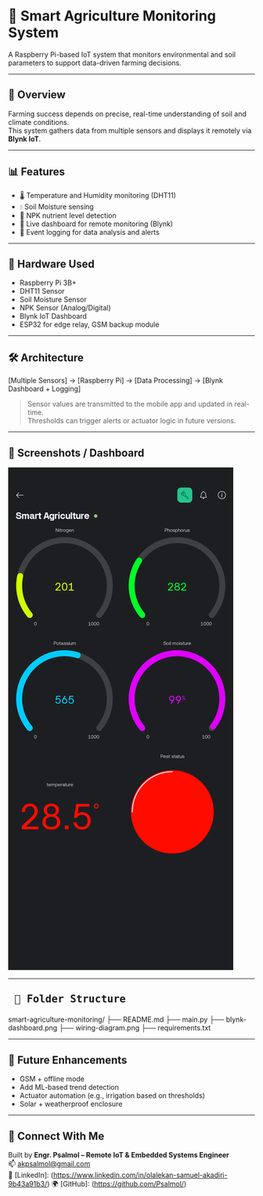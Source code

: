 # 🌾 Smart Agriculture Monitoring System

A Raspberry Pi-based IoT system that monitors environmental and soil parameters to support data-driven farming decisions.

---

## 🧠 Overview

Farming success depends on precise, real-time understanding of soil and climate conditions.  
This system gathers data from multiple sensors and displays it remotely via **Blynk IoT**.

---

## 📊 Features

- 🌡️ Temperature and Humidity monitoring (DHT11)
- 💧 Soil Moisture sensing
- 🧪 NPK nutrient level detection
- 📲 Live dashboard for remote monitoring (Blynk)
- 🧾 Event logging for data analysis and alerts

---

## 🔧 Hardware Used

- Raspberry Pi 3B+
- DHT11 Sensor
- Soil Moisture Sensor
- NPK Sensor (Analog/Digital)
- Blynk IoT Dashboard
- ESP32 for edge relay, GSM backup module

---

## 🛠️ Architecture

[Multiple Sensors] → [Raspberry Pi] → [Data Processing] → [Blynk Dashboard + Logging]


> Sensor values are transmitted to the mobile app and updated in real-time.  
> Thresholds can trigger alerts or actuator logic in future versions.

---

## 📸 Screenshots / Dashboard

![blynk-dashboard](blynk-dashboard.png)

---

## <pre> 📁 Folder Structure 
 smart-agriculture-monitoring/ 
├── README.md
├── main.py
├── blynk-dashboard.png
├── wiring-diagram.png
├── requirements.txt  </pre>

---

## 🚀 Future Enhancements

- GSM + offline mode
- Add ML-based trend detection
- Actuator automation (e.g., irrigation based on thresholds)
- Solar + weatherproof enclosure

---

## 🤝 Connect With Me

Built by **Engr. Psalmol – Remote IoT & Embedded Systems Engineer**  
📫 akpsalmol@gmail.com  
🔗 [LinkedIn]: (https://www.linkedin.com/in/olalekan-samuel-akadiri-9b43a91b3/)
🌍 [GitHub]: (https://github.com/Psalmol/)
